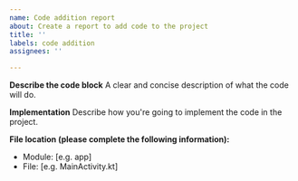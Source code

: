 ```yaml
---
name: Code addition report
about: Create a report to add code to the project
title: ''
labels: code addition
assignees: ''

---
```


**Describe the code block**
A clear and concise description of what the code will do.

**Implementation**
Describe how you're going to implement the code in the project.

**File location (please complete the following information):**
 - Module: [e.g. app]
 - File: [e.g. MainActivity.kt]
